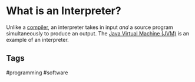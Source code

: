 # What is an Interpreter?

Unlike a [compiler](../202402060504), an interpreter takes in input *and* a source program simultaneously to produce an output. The [Java Virtual Machine (JVM)](../202311041702) is an example of an interpreter.  

## Tags
#programming #software
